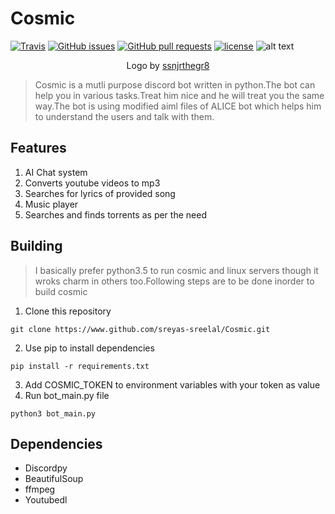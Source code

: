 # Cosmic
[![Travis](https://img.shields.io/travis/Sreyas-Sreelal/Cosmic.svg)](https://travis-ci.org/Sreyas-Sreelal/Cosmic)
[![GitHub issues](https://img.shields.io/github/issues/Sreyas-Sreelal/Cosmic.svg)]() [![GitHub pull requests](https://img.shields.io/github/issues-pr-raw/sreyas-sreelal/Cosmic.svg)]() [![license](https://img.shields.io/github/license/sreyas-sreelal/Cosmic.svg)]()
![alt text](https://github.com/Sreyas-Sreelal/Cosmic/blob/master/images/cosmic_banner.png?raw=true "Cosmic")
<p align="center">
Logo by <a href="https://github.com/ssnjrthegr8">ssnjrthegr8</a>
</p>

>Cosmic is a mutli purpose discord bot written in python.The bot can help you in various tasks.Treat him nice and he will treat you the same way.The bot is using modified aiml files of ALICE bot which helps him to understand the users and talk with them.

## Features
1. AI Chat system
2. Converts youtube videos to mp3
3. Searches for lyrics of provided song
4. Music player
5. Searches and finds torrents as per the need

## Building
>I basically prefer python3.5 to run cosmic and linux servers though it wroks charm in others too.Following steps are to be done inorder to build cosmic
1. Clone this repository
  ```
  git clone https://www.github.com/sreyas-sreelal/Cosmic.git
  ```
2. Use pip to install dependencies
  ```
  pip install -r requirements.txt
  ```
3. Add COSMIC_TOKEN to environment variables with your token as value
4. Run bot_main.py file
  ```
  python3 bot_main.py
  ```
## Dependencies
* Discordpy
* BeautifulSoup
* ffmpeg
* Youtubedl